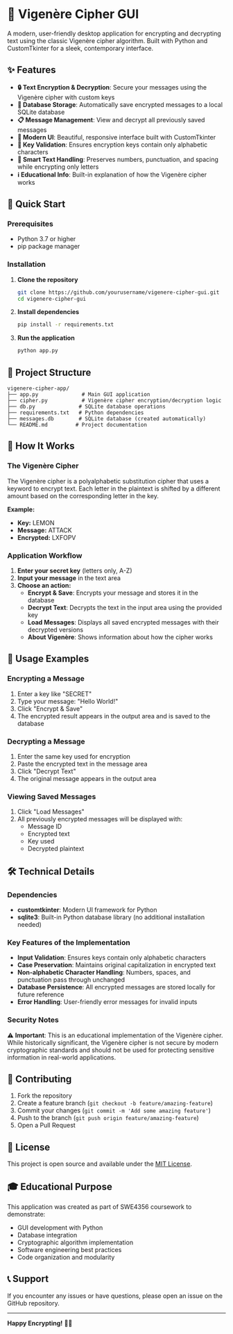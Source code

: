 # 🔐 Vigenère Cipher GUI

A modern, user-friendly desktop application for encrypting and decrypting text using the classic Vigenère cipher algorithm. Built with Python and CustomTkinter for a sleek, contemporary interface.

## ✨ Features

- **🔒 Text Encryption & Decryption**: Secure your messages using the Vigenère cipher with custom keys
- **💾 Database Storage**: Automatically save encrypted messages to a local SQLite database
- **📋 Message Management**: View and decrypt all previously saved messages
- **🎨 Modern UI**: Beautiful, responsive interface built with CustomTkinter
- **🔑 Key Validation**: Ensures encryption keys contain only alphabetic characters
- **📝 Smart Text Handling**: Preserves numbers, punctuation, and spacing while encrypting only letters
- **ℹ️ Educational Info**: Built-in explanation of how the Vigenère cipher works

## 🚀 Quick Start

### Prerequisites

- Python 3.7 or higher
- pip package manager

### Installation

1. **Clone the repository**
   ```bash
   git clone https://github.com/yourusername/vigenere-cipher-gui.git
   cd vigenere-cipher-gui
   ```

2. **Install dependencies**
   ```bash
   pip install -r requirements.txt
   ```

3. **Run the application**
   ```bash
   python app.py
   ```

## 📁 Project Structure

```
vigenere-cipher-app/
├── app.py              # Main GUI application
├── cipher.py           # Vigenère cipher encryption/decryption logic
├── db.py              # SQLite database operations
├── requirements.txt   # Python dependencies
├── messages.db        # SQLite database (created automatically)
└── README.md         # Project documentation
```

## 🔧 How It Works

### The Vigenère Cipher

The Vigenère cipher is a polyalphabetic substitution cipher that uses a keyword to encrypt text. Each letter in the plaintext is shifted by a different amount based on the corresponding letter in the key.

**Example:**
- **Key:** LEMON
- **Message:** ATTACK
- **Encrypted:** LXFOPV

### Application Workflow

1. **Enter your secret key** (letters only, A-Z)
2. **Input your message** in the text area
3. **Choose an action:**
   - **Encrypt & Save**: Encrypts your message and stores it in the database
   - **Decrypt Text**: Decrypts the text in the input area using the provided key
   - **Load Messages**: Displays all saved encrypted messages with their decrypted versions
   - **About Vigenère**: Shows information about how the cipher works

## 🎯 Usage Examples

### Encrypting a Message
1. Enter a key like "SECRET"
2. Type your message: "Hello World!"
3. Click "Encrypt & Save"
4. The encrypted result appears in the output area and is saved to the database

### Decrypting a Message
1. Enter the same key used for encryption
2. Paste the encrypted text in the message area
3. Click "Decrypt Text"
4. The original message appears in the output area

### Viewing Saved Messages
1. Click "Load Messages"
2. All previously encrypted messages will be displayed with:
   - Message ID
   - Encrypted text
   - Key used
   - Decrypted plaintext

## 🛠️ Technical Details

### Dependencies
- **customtkinter**: Modern UI framework for Python
- **sqlite3**: Built-in Python database library (no additional installation needed)

### Key Features of the Implementation

- **Input Validation**: Ensures keys contain only alphabetic characters
- **Case Preservation**: Maintains original capitalization in encrypted text
- **Non-alphabetic Character Handling**: Numbers, spaces, and punctuation pass through unchanged
- **Database Persistence**: All encrypted messages are stored locally for future reference
- **Error Handling**: User-friendly error messages for invalid inputs

### Security Notes

⚠️ **Important**: This is an educational implementation of the Vigenère cipher. While historically significant, the Vigenère cipher is not secure by modern cryptographic standards and should not be used for protecting sensitive information in real-world applications.

## 🤝 Contributing

1. Fork the repository
2. Create a feature branch (`git checkout -b feature/amazing-feature`)
3. Commit your changes (`git commit -m 'Add some amazing feature'`)
4. Push to the branch (`git push origin feature/amazing-feature`)
5. Open a Pull Request

## 📝 License

This project is open source and available under the [MIT License](LICENSE).

## 🎓 Educational Purpose

This application was created as part of SWE4356 coursework to demonstrate:
- GUI development with Python
- Database integration
- Cryptographic algorithm implementation
- Software engineering best practices
- Code organization and modularity

## 📞 Support

If you encounter any issues or have questions, please open an issue on the GitHub repository.

---

**Happy Encrypting!** 🔐✨

